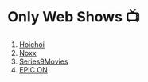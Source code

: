 # **Only Web Shows** 📺  

1. [Hoichoi](https://www.hoichoi.tv/)  
2. [Noxx](https://noxx.to/)  
3. [Series9Movies](https://series9movies.com/home)  
4. [EPIC ON](https://www.epicon.in/)  
